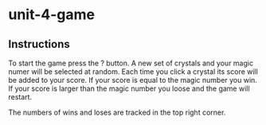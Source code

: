 # unit-4-game

## Instructions
To start the game press the ? button. A new set of crystals and your magic numer will be selected at random. Each time you click a crystal its score will be added to your score. If your score is equal to the magic number you win. If your score is larger than the magic number you loose and the game will restart.

The numbers of wins and loses are tracked in the top right corner.

